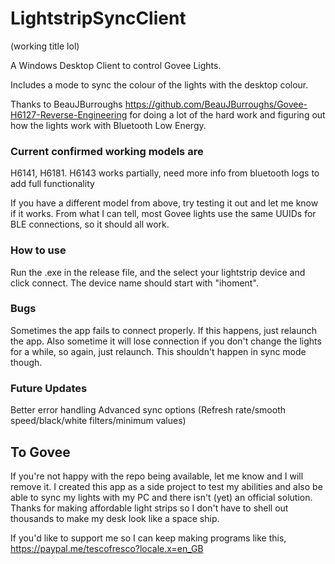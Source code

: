 # LightstripSyncClient
(working title lol)

A Windows Desktop Client to control Govee Lights.

Includes a mode to sync the colour of the lights with the desktop colour. 

Thanks to BeauJBurroughs https://github.com/BeauJBurroughs/Govee-H6127-Reverse-Engineering for doing a lot of the hard work and figuring out how the lights work with Bluetooth Low Energy.

### Current confirmed working models are 
H6141,  H6181. 
H6143 works partially, need more info from bluetooth logs to add full functionality


If you have a different model from above, try testing it out and let me know if it works. From what I can tell, most Govee lights use the same UUIDs for BLE connections, so it should all work.

### How to use
Run the .exe in the release file, and the select your lightstrip device and click connect. The device name should start with "ihoment".

### Bugs
Sometimes the app fails to connect properly. If this happens, just relaunch the app. Also sometime it will lose connection if you don't change the lights for a while, so again, just relaunch. This shouldn't happen in sync mode though.

### Future Updates
Better error handling
Advanced sync options (Refresh rate/smooth speed/black/white filters/minimum values)

## To Govee
If you're not happy with the repo being available, let me know and I will remove it. I created this app as a side project to test my abilities and also be able to sync my lights with my PC and there isn't (yet) an official solution. 
Thanks for making affordable light strips so I don't have to shell out thousands to make my desk look like a space ship.


If you'd like to support me so I can keep making programs like this, https://paypal.me/tescofresco?locale.x=en_GB
